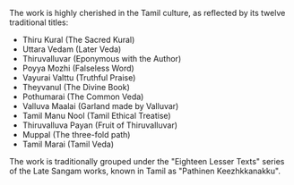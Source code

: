

The work is highly cherished in the Tamil culture, as reflected by its twelve traditional titles:

- Thiru Kural (The Sacred Kural)
- Uttara Vedam (Later Veda)
- Thiruvalluvar (Eponymous with the Author)
- Poyya Mozhi (Falseless Word)
- Vayurai Valttu (Truthful Praise)
- Theyvanul (The Divine Book)
- Pothumarai (The Common Veda)
- Valluva Maalai (Garland made by Valluvar)
- Tamil Manu Nool (Tamil Ethical Treatise)
- Thiruvalluva Payan (Fruit of Thiruvalluvar)
- Muppal (The three-fold path)
- Tamil Marai (Tamil Veda)

The work is traditionally grouped under the "Eighteen Lesser Texts" series of the Late Sangam works, known in Tamil as "Pathinen Keezhkkanakku".